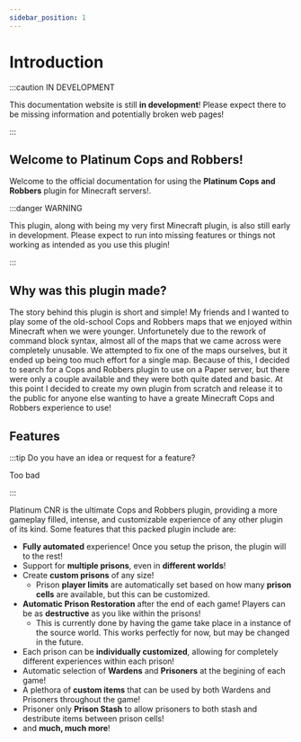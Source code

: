 ```yaml
---
sidebar_position: 1
---
```


# Introduction

:::caution IN DEVELOPMENT

This documentation website is still **in development**! Please expect there to be missing information and potentially broken web pages!

:::

## Welcome to Platinum Cops and Robbers!

Welcome to the official documentation for using the **Platinum Cops and Robbers** plugin for Minecraft servers!. 

:::danger WARNING

This plugin, along with being my very first Minecraft plugin, is also still early in development. Please expect to run into missing features or things not working as intended as you use this plugin!

:::

## Why was this plugin made?

The story behind this plugin is short and simple! My friends and I wanted to
play some of the old-school Cops and Robbers maps that we enjoyed within Minecraft when we were younger. Unfortunetely due to the rework of command block syntax, almost all of the maps that we
came across were completely unusable. We attempted to fix one of the maps ourselves, but it ended up being too much effort for a single map. Because of this, I decided to search for a Cops and Robbers
plugin to use on a Paper server, but there were only a couple available and they were both quite dated and basic. At this point I decided to create my own plugin from scratch and release it to the public
for anyone else wanting to have a greate Minecraft Cops and Robbers experience to use!



## Features

:::tip Do you have an idea or request for a feature?

Too bad

:::

Platinum CNR is the ultimate Cops and Robbers plugin, providing a more gameplay filled, intense, and customizable experience of any other plugin of its kind. Some features that this 
packed plugin include are:

- **Fully automated** experience! Once you setup the prison, the plugin will to the rest!
- Support for **multiple prisons**, even in **different worlds**!
- Create **custom prisons** of any size!
    - Prison **player limits** are automatically set based on how many **prison cells** are available, but this can be customized.
- **Automatic Prison Restoration** after the end of each game! Players can be as **destructive** as you like within the prisons!
    - This is currently done by having the game take place in a instance of the source world. This works perfectly for now, but may be changed in the future.
- Each prison can be **individually customized**, allowing for completely different experiences within each prison!
- Automatic selection of **Wardens** and **Prisoners** at the begining of each game!
- A plethora of **custom items** that can be used by both Wardens and Prisoners throughout the game!
- Prisoner only **Prison Stash** to allow prisoners to both stash and destribute items between prison cells!
- and **much, much more**!
